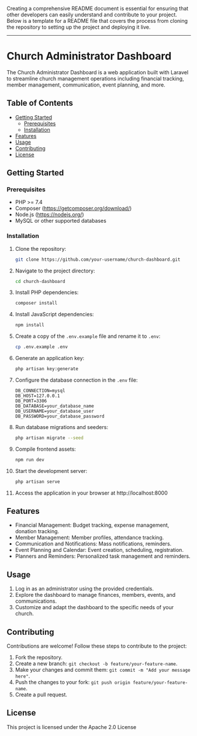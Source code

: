 Creating a comprehensive README document is essential for ensuring that other developers can easily understand and contribute to your project. Below is a template for a README file that covers the process from cloning the repository to setting up the project and deploying it live.

---

# Church Administrator Dashboard

The Church Administrator Dashboard is a web application built with Laravel to streamline church management operations including financial tracking, member management, communication, event planning, and more.

## Table of Contents

-   [Getting Started](#getting-started)
    -   [Prerequisites](#prerequisites)
    -   [Installation](#installation)
-   [Features](#features)
-   [Usage](#usage)
-   [Contributing](#contributing)
-   [License](#license)

## Getting Started

### Prerequisites

-   PHP >= 7.4
-   Composer (https://getcomposer.org/download/)
-   Node.js (https://nodejs.org/)
-   MySQL or other supported databases

### Installation

1. Clone the repository:

    ```bash
    git clone https://github.com/your-username/church-dashboard.git
    ```

2. Navigate to the project directory:

    ```bash
    cd church-dashboard
    ```

3. Install PHP dependencies:

    ```bash
    composer install
    ```

4. Install JavaScript dependencies:

    ```bash
    npm install
    ```

5. Create a copy of the `.env.example` file and rename it to `.env`:

    ```bash
    cp .env.example .env
    ```

6. Generate an application key:

    ```bash
    php artisan key:generate
    ```

7. Configure the database connection in the `.env` file:

    ```env
    DB_CONNECTION=mysql
    DB_HOST=127.0.0.1
    DB_PORT=3306
    DB_DATABASE=your_database_name
    DB_USERNAME=your_database_user
    DB_PASSWORD=your_database_password
    ```

8. Run database migrations and seeders:

    ```bash
    php artisan migrate --seed
    ```

9. Compile frontend assets:

    ```bash
    npm run dev
    ```

10. Start the development server:

    ```bash
    php artisan serve
    ```

11. Access the application in your browser at http://localhost:8000

## Features

-   Financial Management: Budget tracking, expense management, donation tracking.
-   Member Management: Member profiles, attendance tracking.
-   Communication and Notifications: Mass notifications, reminders.
-   Event Planning and Calendar: Event creation, scheduling, registration.
-   Planners and Reminders: Personalized task management and reminders.

## Usage

1. Log in as an administrator using the provided credentials.
2. Explore the dashboard to manage finances, members, events, and communications.
3. Customize and adapt the dashboard to the specific needs of your church.

## Contributing

Contributions are welcome! Follow these steps to contribute to the project:

1. Fork the repository.
2. Create a new branch: `git checkout -b feature/your-feature-name`.
3. Make your changes and commit them: `git commit -m "Add your message here"`.
4. Push the changes to your fork: `git push origin feature/your-feature-name`.
5. Create a pull request.

## License

This project is licensed under the Apache 2.0 License
